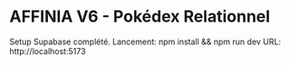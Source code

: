 # AFFINIA V6 - Pokédex Relationnel

Setup Supabase complété.
Lancement: npm install && npm run dev
URL: http://localhost:5173
